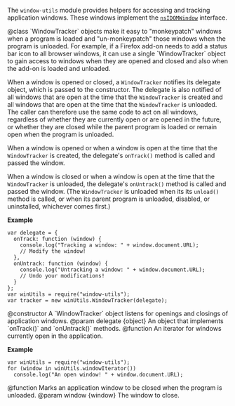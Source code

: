 <!-- contributed by Drew Willcoxon [adw@mozilla.com] -->

The `window-utils` module provides helpers for accessing and tracking
application windows.  These windows implement the [`nsIDOMWindow`][nsIDOMWindow]
interface.

[nsIDOMWindow]: http://mxr.mozilla.org/mozilla-central/source/dom/interfaces/base/nsIDOMWindow.idl

<api name="WindowTracker">
@class
`WindowTracker` objects make it easy to "monkeypatch" windows when a program is
loaded and "un-monkeypatch" those windows when the program is unloaded.  For
example, if a Firefox add-on needs to add a status bar icon to all browser
windows, it can use a single `WindowTracker` object to gain access to windows
when they are opened and closed and also when the add-on is loaded and unloaded.

When a window is opened or closed, a `WindowTracker` notifies its delegate
object, which is passed to the constructor.  The delegate is also notified of
all windows that are open at the time that the `WindowTracker` is created and
all windows that are open at the time that the `WindowTracker` is unloaded.  The
caller can therefore use the same code to act on all windows, regardless of
whether they are currently open or are opened in the future, or whether they are
closed while the parent program is loaded or remain open when the program is
unloaded.

When a window is opened or when a window is open at the time that the
`WindowTracker` is created, the delegate's `onTrack()` method is called and
passed the window.

When a window is closed or when a window is open at the time that the
`WindowTracker` is unloaded, the delegate's `onUntrack()` method is called and
passed the window.  (The `WindowTracker` is unloaded when its its `unload()`
method is called, or when its parent program is unloaded, disabled, or
uninstalled, whichever comes first.)

**Example**

    var delegate = {
      onTrack: function (window) {
        console.log("Tracking a window: " + window.document.URL);
        // Modify the window!
      },
      onUntrack: function (window) {
        console.log("Untracking a window: " + window.document.URL);
        // Undo your modifications!
      }
    };
    var winUtils = require("window-utils");
    var tracker = new winUtils.WindowTracker(delegate);

<api name="WindowTracker">
@constructor
  A `WindowTracker` object listens for openings and closings of application
  windows.
@param delegate {object}
  An object that implements `onTrack()` and `onUntrack()` methods.
</api>
</api>

<api name="windowIterator">
@function
  An iterator for windows currently open in the application.

**Example**

    var winUtils = require("window-utils");
    for (window in winUtils.windowIterator())
      console.log("An open window! " + window.document.URL);

</api>

<api name="closeOnUnload">
@function
  Marks an application window to be closed when the program is unloaded.
@param window {window}
  The window to close.
</api>

